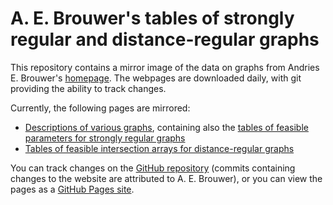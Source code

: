 # A. E. Brouwer's tables of strongly regular and distance-regular graphs

This repository contains a mirror image of the data on graphs from Andries E. Brouwer's [homepage](http://www.win.tue.nl/~aeb/). The webpages are downloaded daily, with git providing the ability to track changes.

Currently, the following pages are mirrored:
* [Descriptions of various graphs](graphs/), containing also the [tables of feasible parameters for strongly regular graphs](graphs/srg/srgtab.html)
* [Tables of feasible intersection arrays for distance-regular graphs](drg/drgtables.html)

You can track changes on the [GitHub repository](https://github.com/jaanos/brouwer/) (commits containing changes to the website are attributed to A. E. Brouwer), or you can view the pages as a [GitHub Pages site](https://jaanos.github.io/brouwer/).
